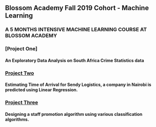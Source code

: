 ## Blossom Academy Fall 2019 Cohort - Machine Learning
### A 5 MONTHS INTENSIVE MACHINE LEARNING COURSE AT BLOSSOM ACADEMY
### [Project One]
#### An Exploratory Data Analysis on South Africa Crime Statistics data
### [Project Two](Project_2.ipynb)
#### Estimating Time of Arrival for Sendy Logistics, a company in Nairobi is predicted using Linear Regression.
### [Project Three](Project_3.ipynb)
#### Designing a staff promotion algorithm using various classification algorithms.
